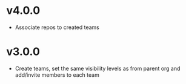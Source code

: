 v4.0.0
======
- Associate repos to created teams

v3.0.0
======
- Create teams, set the same visibility levels as from parent org and add/invite members to
  each team
